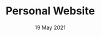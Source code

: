 ---
title: "Personal Website"
description: ""
date: 19 May 2021
category: App Development
imageUrl: /images/work/mrnz.png
heroUrl: 
color: "#00DB87"
technologies: "Next.js, React, Tailwind CSS, Vercel"
outUrl: "https://michaelrausch.nz"
---